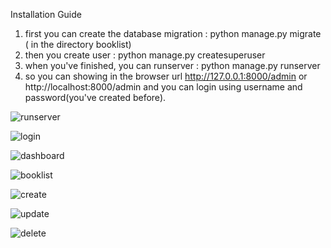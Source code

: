 
Installation Guide

1. first you can create the database migration : python manage.py migrate ( in the directory booklist)
2. then you create user : python manage.py createsuperuser
3. when you've finished, you can runserver : python manage.py runserver
4. so you can showing in the browser url http://127.0.0.1:8000/admin or http://localhost:8000/admin and you can login using username and password(you've created before).
<p align="left"><img src="https://image.ibb.co/mq1xxw/runserver.png" alt="runserver" border="0"></p>
<p><img src="https://image.ibb.co/jRh9AG/login.png" alt="login" border="0"></p>
<p><img src="https://preview.ibb.co/mGRfHw/dashboard.png" alt="dashboard" border="0"></p>
<p><img src="https://preview.ibb.co/jpZ3LG/booklist.png" alt="booklist" border="0"></p>
<p><img src="https://preview.ibb.co/nGrTnw/create.png" alt="create" border="0"></p>
<p><img src="https://preview.ibb.co/fY1dnw/update.png" alt="update" border="0"></p>
<p><img src="https://preview.ibb.co/dHW00G/delete.png" alt="delete" border="0"></p>
